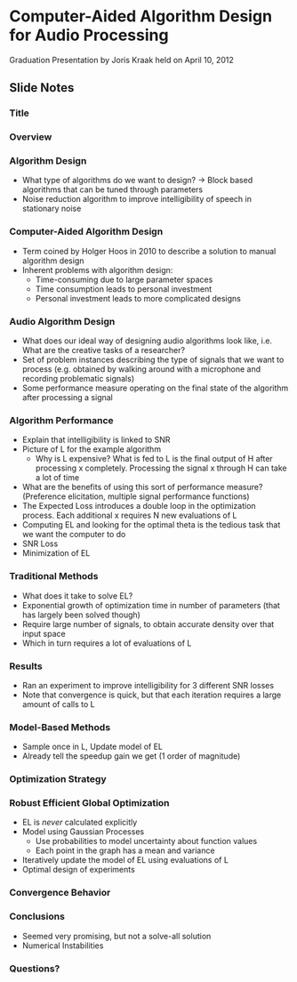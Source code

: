 # Computer-Aided Algorithm Design for Audio Processing

Graduation Presentation by Joris Kraak held on April 10, 2012

## Slide Notes

### Title

### Overview

### Algorithm Design
* What type of algorithms do we want to design? -> Block based algorithms that can be tuned through parameters
* Noise reduction algorithm to improve intelligibility of speech in stationary noise

### Computer-Aided Algorithm Design
* Term coined by Holger Hoos in 2010 to describe a solution to manual algorithm design
* Inherent problems with algorithm design:
  * Time-consuming due to large parameter spaces
  * Time consumption leads to personal investment
  * Personal investment leads to more complicated designs

### Audio Algorithm Design
* What does our ideal way of designing audio algorithms look like, i.e. What are the creative tasks of a researcher?
* Set of problem instances describing the type of signals that we want to process (e.g. obtained by walking around with a microphone and recording problematic signals)
* Some performance measure operating on the final state of the algorithm after processing a signal

### Algorithm Performance
* Explain that intelligibility is linked to SNR
* Picture of L for the example algorithm
  * Why is L expensive? What is fed to L is the final output of H after processing x completely. Processing the signal x through H can take a lot of time
* What are the benefits of using this sort of performance measure? (Preference elicitation, multiple signal performance functions)
* The Expected Loss introduces a double loop in the optimization process. Each additional x requires N new evaluations of L
* Computing EL and looking for the optimal theta is the tedious task that we want the computer to do
* SNR Loss
* Minimization of EL

### Traditional Methods
* What does it take to solve EL?
* Exponential growth of optimization time in number of parameters (that has largely been solved though)
* Require large number of signals, to obtain accurate density over that input space
* Which in turn requires a lot of evaluations of L

### Results
* Ran an experiment to improve intelligibility for 3 different SNR losses
* Note that convergence is quick, but that each iteration requires a large amount of calls to L

### Model-Based Methods
* Sample once in L, Update model of EL
* Already tell the speedup gain we get (1 order of magnitude)

### Optimization Strategy

### Robust Efficient Global Optimization
* EL is _never_ calculated explicitly
* Model using Gaussian Processes
  * Use probabilities to model uncertainty about function values
  * Each point in the graph has a mean and variance
* Iteratively update the model of EL using evaluations of L
* Optimal design of experiments

### Convergence Behavior


### Conclusions
* Seemed very promising, but not a solve-all solution
* Numerical Instabilities

### Questions?
